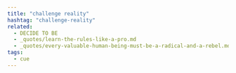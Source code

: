 ```yaml
---
title: "challenge reality"
hashtag: "challenge-reality"
related:
  - DECIDE TO BE
  - _quotes/learn-the-rules-like-a-pro.md
  - _quotes/every-valuable-human-being-must-be-a-radical-and-a-rebel.md
tags:
  - cue
---
```

